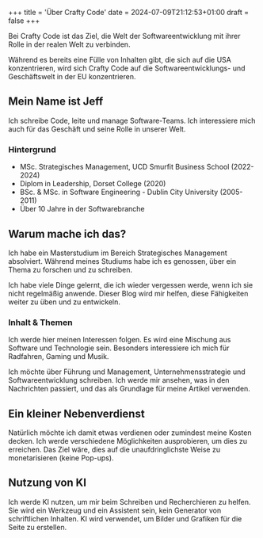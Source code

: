+++
title = 'Über Crafty Code'
date = 2024-07-09T21:12:53+01:00
draft = false
+++

Bei Crafty Code ist das Ziel, die Welt der Softwareentwicklung mit ihrer Rolle in der realen Welt zu verbinden.

Während es bereits eine Fülle von Inhalten gibt, die sich auf die USA konzentrieren, wird sich Crafty Code auf die Softwareentwicklungs- und Geschäftswelt in der EU konzentrieren.

## Mein Name ist Jeff

Ich schreibe Code, leite und manage Software-Teams. Ich interessiere mich auch für das Geschäft und seine Rolle in unserer Welt.

### Hintergrund

- MSc. Strategisches Management, UCD Smurfit Business School (2022-2024)
- Diplom in Leadership, Dorset College (2020)
- BSc. & MSc. in Software Engineering - Dublin City University (2005-2011)
- Über 10 Jahre in der Softwarebranche

## Warum mache ich das?

Ich habe ein Masterstudium im Bereich Strategisches Management absolviert. Während meines Studiums habe ich es genossen, über ein Thema zu forschen und zu schreiben.

Ich habe viele Dinge gelernt, die ich wieder vergessen werde, wenn ich sie nicht regelmäßig anwende. Dieser Blog wird mir helfen, diese Fähigkeiten weiter zu üben und zu entwickeln.

### Inhalt & Themen

Ich werde hier meinen Interessen folgen. Es wird eine Mischung aus Software und Technologie sein. Besonders interessiere ich mich für Radfahren, Gaming und Musik.

Ich möchte über Führung und Management, Unternehmensstrategie und Softwareentwicklung schreiben. Ich werde mir ansehen, was in den Nachrichten passiert, und das als Grundlage für meine Artikel verwenden.

## Ein kleiner Nebenverdienst

Natürlich möchte ich damit etwas verdienen oder zumindest meine Kosten decken. Ich werde verschiedene Möglichkeiten ausprobieren, um dies zu erreichen. Das Ziel wäre, dies auf die unaufdringlichste Weise zu monetarisieren (keine Pop-ups).

## Nutzung von KI

Ich werde KI nutzen, um mir beim Schreiben und Recherchieren zu helfen. Sie wird ein Werkzeug und ein Assistent sein, kein Generator von schriftlichen Inhalten. KI wird verwendet, um Bilder und Grafiken für die Seite zu erstellen.
